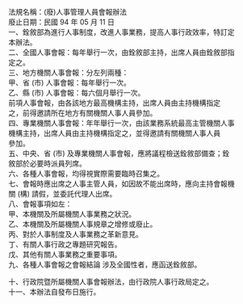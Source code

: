 法規名稱：(廢)人事管理人員會報辦法  
廢止日期：民國 94 年 05 月 11 日  
一、銓敘部為進行人事制度，改進人事業務，提高人事行政效率，特訂定  
本辦法。  
二、全國人事會報：每年舉行一次，由銓敘部主持，出席人員由銓敘部指  
定之。  
三、地方機關人事會報：分左列兩種：  
甲、省 (市) 人事會報：每年舉行一次。  
乙、縣 (市) 人事會報：每六個月舉行一次。  
前項人事會報，由各該地方最高機構主持，出席人員由主持機構指定  
之，前得邀請所在地方有關機關人事人員參加。  
四、專業機關人事會報：年年舉行一次，由該業務系統最高主管機關人事  
機構主持，出席人員由主持機構指定之，並得邀請有關機關人事人員  
參加。  
五、中央、省 (市) 及專業機關人事會報，應將議程檢送銓敘部備查；銓  
敘部於必要時派員列席。  
六、各種人事會報，均得視實際需要臨時召集之。  
七、會報時應出席之人事主管人員，如因故不能出席時，應向主持會報機  
關 (構) 請假，並委託代理人出席。  
八、會報事項如左：  
甲、本機關及所屬機關人事業務之狀況。  
乙、本機關及所屬機關人事規章之增修或廢止。  
丙、對於人事制度及人事業務之革新意見。  
丁、有關人事行政之專題研究報告。  
戊、其他有關人事業務之重要事項。  
九、各種人事會報之會報結論 涉及全國性者，應函送銓敘部。  


十、行政院暨所屬機關人事會報辦法，由行政院人事行政局定之。  
十一、本辦法自發布日施行。  


